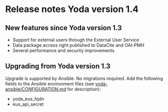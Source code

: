 # Release notes Yoda version 1.4

## New features since Yoda version 1.3
- Support for external users through the External User Service
- Data package access right published to DataCite and OAI-PMH
- Several performance and security improvements

## Upgrading from Yoda version 1.3
Upgrade is supported by Ansible. No migrations required.
Add the following fields to the Ansible environment files
(see [yoda-ansible/CONFIGURATION.md](https://github.com/UtrechtUniversity/yoda-ansible/blob/development/CONFIGURATION.md) for description):
- yoda_eus_fqdn
- eus_api_secret
